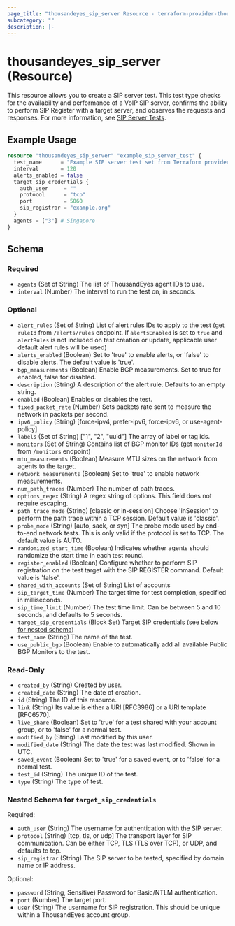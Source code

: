 ```yaml
---
page_title: "thousandeyes_sip_server Resource - terraform-provider-thousandeyes"
subcategory: ""
description: |-
---
```


# thousandeyes_sip_server (Resource)

This resource allows you to create a SIP server test. This test type checks for the availability and performance of a VoIP SIP server, confirms the ability to perform SIP Register with a target server, and observes the requests and responses. For more information, see [SIP Server Tests](https://docs.thousandeyes.com/product-documentation/internet-and-wan-monitoring/tests#sip-server-test).

## Example Usage

```terraform
resource "thousandeyes_sip_server" "example_sip_server_test" {
  test_name      = "Example SIP server test set from Terraform provider"
  interval       = 120
  alerts_enabled = false
  target_sip_credentials {
    auth_user     = ""
    protocol      = "tcp"
    port          = 5060
    sip_registrar = "example.org"
  }
  agents = ["3"] # Singapore
}
```

<!-- schema generated by tfplugindocs -->
## Schema

### Required

- `agents` (Set of String) The list of ThousandEyes agent IDs to use.
- `interval` (Number) The interval to run the test on, in seconds.

### Optional

- `alert_rules` (Set of String) List of alert rules IDs to apply to the test (get `ruleId` from `/alerts/rules` endpoint. If `alertsEnabled` is set to `true` and `alertRules` is not included on test creation or update, applicable user default alert rules will be used)
- `alerts_enabled` (Boolean) Set to 'true' to enable alerts, or 'false' to disable alerts. The default value is 'true'.
- `bgp_measurements` (Boolean) Enable BGP measurements. Set to true for enabled, false for disabled.
- `description` (String) A description of the alert rule. Defaults to an empty string.
- `enabled` (Boolean) Enables or disables the test.
- `fixed_packet_rate` (Number) Sets packets rate sent to measure the network in packets per second.
- `ipv6_policy` (String) [force-ipv4, prefer-ipv6, force-ipv6, or use-agent-policy]
- `labels` (Set of String) ["1", "2", "uuid"] The array of label or tag ids.
- `monitors` (Set of String) Contains list of BGP monitor IDs (get `monitorId` from `/monitors` endpoint)
- `mtu_measurements` (Boolean) Measure MTU sizes on the network from agents to the target.
- `network_measurements` (Boolean) Set to 'true' to enable network measurements.
- `num_path_traces` (Number) The number of path traces.
- `options_regex` (String) A regex string of options. This field does not require escaping.
- `path_trace_mode` (String) [classic or in-session] Choose 'inSession' to perform the path trace within a TCP session. Default value is 'classic'.
- `probe_mode` (String) [auto, sack, or syn] The probe mode used by end-to-end network tests. This is only valid if the protocol is set to TCP. The default value is AUTO.
- `randomized_start_time` (Boolean) Indicates whether agents should randomize the start time in each test round.
- `register_enabled` (Boolean) Configure whether to perform SIP registration on the test target with the SIP REGISTER command. Default value is 'false'.
- `shared_with_accounts` (Set of String) List of accounts
- `sip_target_time` (Number) The target time for test completion, specified in milliseconds.
- `sip_time_limit` (Number) The test time limit. Can be between 5 and 10 seconds, and defaults to 5 seconds.
- `target_sip_credentials` (Block Set) Target SIP credentials (see [below for nested schema](#nestedblock--target_sip_credentials))
- `test_name` (String) The name of the test.
- `use_public_bgp` (Boolean) Enable to automatically add all available Public BGP Monitors to the test.

### Read-Only

- `created_by` (String) Created by user.
- `created_date` (String) The date of creation.
- `id` (String) The ID of this resource.
- `link` (String) Its value is either a URI [RFC3986] or a URI template [RFC6570].
- `live_share` (Boolean) Set to 'true' for a test shared with your account group, or to 'false' for a normal test.
- `modified_by` (String) Last modified by this user.
- `modified_date` (String) The date the test was last modified. Shown in UTC.
- `saved_event` (Boolean) Set to 'true' for a saved event, or to 'false' for a normal test.
- `test_id` (String) The unique ID of the test.
- `type` (String) The type of test.

<a id="nestedblock--target_sip_credentials"></a>
### Nested Schema for `target_sip_credentials`

Required:

- `auth_user` (String) The username for authentication with the SIP server.
- `protocol` (String) [tcp, tls, or udp] The transport layer for SIP communication. Can be either TCP, TLS (TLS over TCP), or UDP, and defaults to tcp.
- `sip_registrar` (String) The SIP server to be tested, specified by domain name or IP address.

Optional:

- `password` (String, Sensitive) Password for Basic/NTLM authentication.
- `port` (Number) The target port.
- `user` (String) The username for SIP registration. This should be unique within a ThousandEyes account group.


